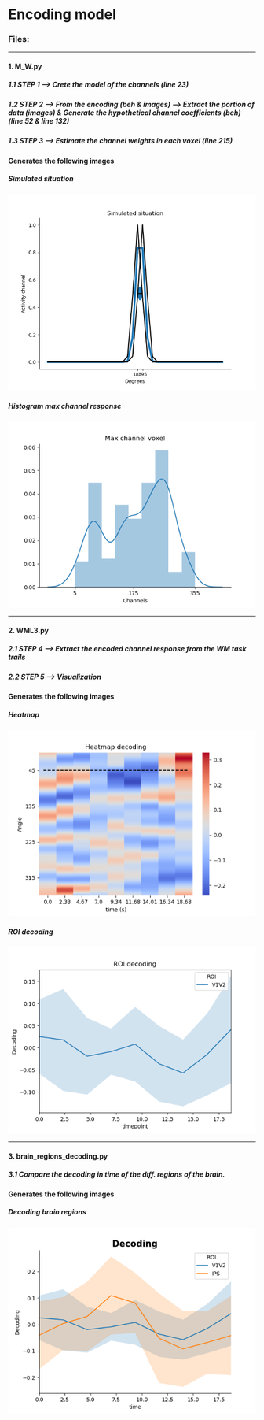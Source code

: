 # Encoding model



### Files:

----

#### 1. M_W.py
#####         1.1 STEP 1 --> Crete the model of the channels (line 23)
#####  1.2 STEP 2 --> From the encoding (beh & images) --> Extract the portion of data (images) & Generate the hypothetical channel coefficients (beh)  (line 52 & line 132)
#####  1.3 STEP 3 --> Estimate the channel weights in each voxel (line 215)
  
#### Generates the following images
##### Simulated situation
![](https://github.com/davidbestue/encoding/blob/master/imgs/simulated_situation.png)


##### Histogram max channel response
![](https://github.com/davidbestue/encoding/blob/master/imgs/mx_ch_vx.png)

----


#### 2. WML3.py
#####  2.1 STEP 4 --> Extract the encoded channel response from the WM task trails
#####  2.2 STEP 5 --> Visualization

#### Generates the following images
##### Heatmap
![](https://github.com/davidbestue/encoding/blob/master/imgs/heatmap.png)

##### ROI decoding
![](https://github.com/davidbestue/encoding/blob/master/imgs/roi_dec.png)


----


#### 3. brain_regions_decoding.py
#####  3.1 Compare the decoding in time of the diff. regions of the brain.

#### Generates the following images
##### Decoding brain regions
![](https://github.com/davidbestue/encoding/blob/master/imgs/dec_br_rg.png)




